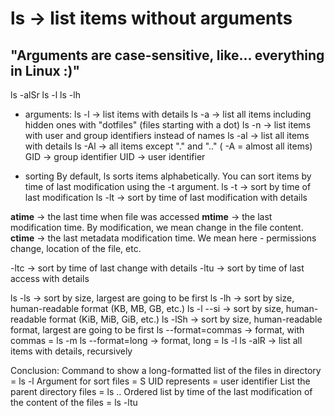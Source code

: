 # ls -> list items without arguments
## "Arguments are case-sensitive, like... everything in Linux :)"
ls -alSr
ls -l
ls -lh

- arguments:
  ls -l  -> list items with details
  ls -a  -> list all items including hidden ones with "dotfiles" (files starting with a dot)
  ls -n  -> list items with user and group identifiers instead of names
  ls -al -> list all items with details
  ls -Al -> all items except "." and ".." ( -A = almost all items)
  GID -> group identifier
  UID -> user identifier

- sorting
  By default, ls sorts items alphabetically. You can sort items by time of last modification using the -t argument.
  ls -t -> sort by time of last modification
  ls -lt -> sort by time of last modification with details

**atime** -> the last time when file was accessed
**mtime** -> the last modification time. By modification, we mean change in the file content.
**ctime** -> the last metadata modification time. We mean here - permissions change, location of the file, etc.

-ltc -> sort by time of last change with details
-ltu -> sort by time of last access with details

ls -ls -> sort by size, largest are going to be first
ls -lh -> sort by size, human-readable format (KB, MB, GB, etc.)
ls -l --si -> sort by size, human-readable format (KiB, MiB, GiB, etc.)
ls -lSh -> sort by size, human-readable format, largest are going to be first
ls --format=commas -> format, with commas  = ls -m
ls --format=long -> format, long = ls -l
ls -alR -> list all items with details, recursively


Conclusion:
Command to show a long-formatted list of the files in directory = ls -l
Argument for sort files = S
UID represents = user identifier
List the parent directory files = ls ..
Ordered list by time of the last modification of the content of the files = ls -ltu